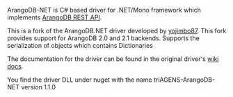 ArangoDB-NET is C# based driver for .NET/Mono framework which implements [ArangoDB REST API](http://www.arangodb.org/manuals/current/ImplementorManual.html).

This is a fork of the ArangoDB.NET driver developed by [yojimbo87](https://github.com/yojimbo87/ArangoDB-NET).
This fork provides support for ArangoDB 2.0 and 2.1 backends. Supports the serialization of objects which contains
Dictionaries

The documentation for the driver can be found in the original driver's [wiki docs](https://github.com/yojimbo87/ArangoDB-NET/wiki).

You find the driver DLL under nuget with the name triAGENS-ArangoDB-NET version 1.1.0
